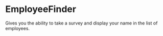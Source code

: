 # EmployeeFinder
Gives you the ability to take a survey and display your name in the list of employees.